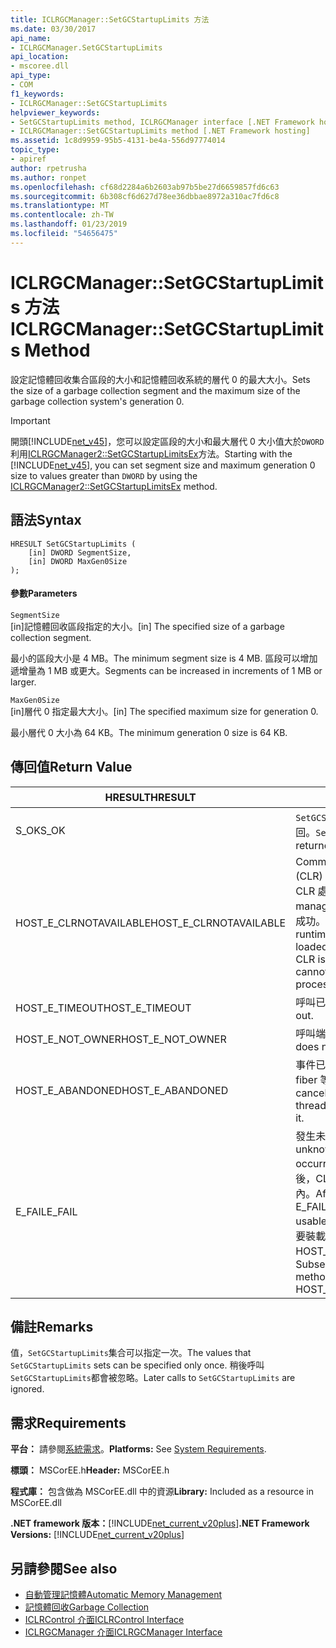 ```yaml
---
title: ICLRGCManager::SetGCStartupLimits 方法
ms.date: 03/30/2017
api_name:
- ICLRGCManager.SetGCStartupLimits
api_location:
- mscoree.dll
api_type:
- COM
f1_keywords:
- ICLRGCManager::SetGCStartupLimits
helpviewer_keywords:
- SetGCStartupLimits method, ICLRGCManager interface [.NET Framework hosting]
- ICLRGCManager::SetGCStartupLimits method [.NET Framework hosting]
ms.assetid: 1c8d9959-95b5-4131-be4a-556d97774014
topic_type:
- apiref
author: rpetrusha
ms.author: ronpet
ms.openlocfilehash: cf68d2284a6b2603ab97b5be27d6659857fd6c63
ms.sourcegitcommit: 6b308cf6d627d78ee36dbbae8972a310ac7fd6c8
ms.translationtype: MT
ms.contentlocale: zh-TW
ms.lasthandoff: 01/23/2019
ms.locfileid: "54656475"
---
```

# <a name="iclrgcmanagersetgcstartuplimits-method"></a><span data-ttu-id="c73f7-102">ICLRGCManager::SetGCStartupLimits 方法</span><span class="sxs-lookup"><span data-stu-id="c73f7-102">ICLRGCManager::SetGCStartupLimits Method</span></span>
<span data-ttu-id="c73f7-103">設定記憶體回收集合區段的大小和記憶體回收系統的層代 0 的最大大小。</span><span class="sxs-lookup"><span data-stu-id="c73f7-103">Sets the size of a garbage collection segment and the maximum size of the garbage collection system's generation 0.</span></span>  
  
> [!IMPORTANT]
>  <span data-ttu-id="c73f7-104">開頭[!INCLUDE[net_v45](../../../../includes/net-v45-md.md)]，您可以設定區段的大小和最大層代 0 大小值大於`DWORD`利用[ICLRGCManager2::SetGCStartupLimitsEx](../../../../docs/framework/unmanaged-api/hosting/iclrgcmanager2-setgcstartuplimitsex-method.md)方法。</span><span class="sxs-lookup"><span data-stu-id="c73f7-104">Starting with the [!INCLUDE[net_v45](../../../../includes/net-v45-md.md)], you can set segment size and maximum generation 0 size to values greater than `DWORD` by using the [ICLRGCManager2::SetGCStartupLimitsEx](../../../../docs/framework/unmanaged-api/hosting/iclrgcmanager2-setgcstartuplimitsex-method.md) method.</span></span>  
  
## <a name="syntax"></a><span data-ttu-id="c73f7-105">語法</span><span class="sxs-lookup"><span data-stu-id="c73f7-105">Syntax</span></span>  
  
```  
HRESULT SetGCStartupLimits (  
    [in] DWORD SegmentSize,   
    [in] DWORD MaxGen0Size  
);  
```  
  
#### <a name="parameters"></a><span data-ttu-id="c73f7-106">參數</span><span class="sxs-lookup"><span data-stu-id="c73f7-106">Parameters</span></span>  
 `SegmentSize`  
 <span data-ttu-id="c73f7-107">[in]記憶體回收區段指定的大小。</span><span class="sxs-lookup"><span data-stu-id="c73f7-107">[in] The specified size of a garbage collection segment.</span></span>  
  
 <span data-ttu-id="c73f7-108">最小的區段大小是 4 MB。</span><span class="sxs-lookup"><span data-stu-id="c73f7-108">The minimum segment size is 4 MB.</span></span> <span data-ttu-id="c73f7-109">區段可以增加遞增量為 1 MB 或更大。</span><span class="sxs-lookup"><span data-stu-id="c73f7-109">Segments can be increased in increments of 1 MB or larger.</span></span>  
  
 `MaxGen0Size`  
 <span data-ttu-id="c73f7-110">[in]層代 0 指定最大大小。</span><span class="sxs-lookup"><span data-stu-id="c73f7-110">[in] The specified maximum size for generation 0.</span></span>  
  
 <span data-ttu-id="c73f7-111">最小層代 0 大小為 64 KB。</span><span class="sxs-lookup"><span data-stu-id="c73f7-111">The minimum generation 0 size is 64 KB.</span></span>  
  
## <a name="return-value"></a><span data-ttu-id="c73f7-112">傳回值</span><span class="sxs-lookup"><span data-stu-id="c73f7-112">Return Value</span></span>  
  
|<span data-ttu-id="c73f7-113">HRESULT</span><span class="sxs-lookup"><span data-stu-id="c73f7-113">HRESULT</span></span>|<span data-ttu-id="c73f7-114">描述</span><span class="sxs-lookup"><span data-stu-id="c73f7-114">Description</span></span>|  
|-------------|-----------------|  
|<span data-ttu-id="c73f7-115">S_OK</span><span class="sxs-lookup"><span data-stu-id="c73f7-115">S_OK</span></span>|<span data-ttu-id="c73f7-116">`SetGCStartupLimits` 已成功傳回。</span><span class="sxs-lookup"><span data-stu-id="c73f7-116">`SetGCStartupLimits` returned successfully.</span></span>|  
|<span data-ttu-id="c73f7-117">HOST_E_CLRNOTAVAILABLE</span><span class="sxs-lookup"><span data-stu-id="c73f7-117">HOST_E_CLRNOTAVAILABLE</span></span>|<span data-ttu-id="c73f7-118">Common language runtime (CLR) 尚未載入到處理程序，或 CLR 處於的狀態不能在其中執行 managed 程式碼，或程序呼叫成功。</span><span class="sxs-lookup"><span data-stu-id="c73f7-118">The common language runtime (CLR) has not been loaded into a process, or the CLR is in a state in which it cannot run managed code or process the call successfully.</span></span>|  
|<span data-ttu-id="c73f7-119">HOST_E_TIMEOUT</span><span class="sxs-lookup"><span data-stu-id="c73f7-119">HOST_E_TIMEOUT</span></span>|<span data-ttu-id="c73f7-120">呼叫已逾時。</span><span class="sxs-lookup"><span data-stu-id="c73f7-120">The call timed out.</span></span>|  
|<span data-ttu-id="c73f7-121">HOST_E_NOT_OWNER</span><span class="sxs-lookup"><span data-stu-id="c73f7-121">HOST_E_NOT_OWNER</span></span>|<span data-ttu-id="c73f7-122">呼叫端未擁有鎖定。</span><span class="sxs-lookup"><span data-stu-id="c73f7-122">The caller does not own the lock.</span></span>|  
|<span data-ttu-id="c73f7-123">HOST_E_ABANDONED</span><span class="sxs-lookup"><span data-stu-id="c73f7-123">HOST_E_ABANDONED</span></span>|<span data-ttu-id="c73f7-124">事件已取消時已封鎖的執行緒或 fiber 等候它。</span><span class="sxs-lookup"><span data-stu-id="c73f7-124">An event was canceled while a blocked thread or fiber was waiting on it.</span></span>|  
|<span data-ttu-id="c73f7-125">E_FAIL</span><span class="sxs-lookup"><span data-stu-id="c73f7-125">E_FAIL</span></span>|<span data-ttu-id="c73f7-126">發生未知的嚴重錯誤。</span><span class="sxs-lookup"><span data-stu-id="c73f7-126">An unknown catastrophic failure occurred.</span></span> <span data-ttu-id="c73f7-127">方法會傳回 E_FAIL 之後，CLR 不再使用舊的處理序內。</span><span class="sxs-lookup"><span data-stu-id="c73f7-127">After a method returns E_FAIL, the CLR is no longer usable within the process.</span></span> <span data-ttu-id="c73f7-128">若要裝載方法的後續呼叫會傳回 HOST_E_CLRNOTAVAILABLE。</span><span class="sxs-lookup"><span data-stu-id="c73f7-128">Subsequent calls to hosting methods return HOST_E_CLRNOTAVAILABLE.</span></span>|  
  
## <a name="remarks"></a><span data-ttu-id="c73f7-129">備註</span><span class="sxs-lookup"><span data-stu-id="c73f7-129">Remarks</span></span>  
 <span data-ttu-id="c73f7-130">值，`SetGCStartupLimits`集合可以指定一次。</span><span class="sxs-lookup"><span data-stu-id="c73f7-130">The values that `SetGCStartupLimits` sets can be specified only once.</span></span> <span data-ttu-id="c73f7-131">稍後呼叫`SetGCStartupLimits`都會被忽略。</span><span class="sxs-lookup"><span data-stu-id="c73f7-131">Later calls to `SetGCStartupLimits` are ignored.</span></span>  
  
## <a name="requirements"></a><span data-ttu-id="c73f7-132">需求</span><span class="sxs-lookup"><span data-stu-id="c73f7-132">Requirements</span></span>  
 <span data-ttu-id="c73f7-133">**平台：** 請參閱[系統需求](../../../../docs/framework/get-started/system-requirements.md)。</span><span class="sxs-lookup"><span data-stu-id="c73f7-133">**Platforms:** See [System Requirements](../../../../docs/framework/get-started/system-requirements.md).</span></span>  
  
 <span data-ttu-id="c73f7-134">**標頭：** MSCorEE.h</span><span class="sxs-lookup"><span data-stu-id="c73f7-134">**Header:** MSCorEE.h</span></span>  
  
 <span data-ttu-id="c73f7-135">**程式庫：** 包含做為 MSCorEE.dll 中的資源</span><span class="sxs-lookup"><span data-stu-id="c73f7-135">**Library:** Included as a resource in MSCorEE.dll</span></span>  
  
 <span data-ttu-id="c73f7-136">**.NET framework 版本：**[!INCLUDE[net_current_v20plus](../../../../includes/net-current-v20plus-md.md)]</span><span class="sxs-lookup"><span data-stu-id="c73f7-136">**.NET Framework Versions:** [!INCLUDE[net_current_v20plus](../../../../includes/net-current-v20plus-md.md)]</span></span>  
  
## <a name="see-also"></a><span data-ttu-id="c73f7-137">另請參閱</span><span class="sxs-lookup"><span data-stu-id="c73f7-137">See also</span></span>
- [<span data-ttu-id="c73f7-138">自動管理記憶體</span><span class="sxs-lookup"><span data-stu-id="c73f7-138">Automatic Memory Management</span></span>](../../../../docs/standard/automatic-memory-management.md)
- [<span data-ttu-id="c73f7-139">記憶體回收</span><span class="sxs-lookup"><span data-stu-id="c73f7-139">Garbage Collection</span></span>](../../../../docs/standard/garbage-collection/index.md)
- [<span data-ttu-id="c73f7-140">ICLRControl 介面</span><span class="sxs-lookup"><span data-stu-id="c73f7-140">ICLRControl Interface</span></span>](../../../../docs/framework/unmanaged-api/hosting/iclrcontrol-interface.md)
- [<span data-ttu-id="c73f7-141">ICLRGCManager 介面</span><span class="sxs-lookup"><span data-stu-id="c73f7-141">ICLRGCManager Interface</span></span>](../../../../docs/framework/unmanaged-api/hosting/iclrgcmanager-interface.md)

